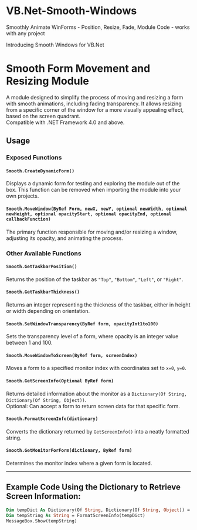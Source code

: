 # VB.Net-Smooth-Windows
Smoothly Animate WinForms - Position, Resize, Fade, Module Code - works with any project 


Introducing Smooth Windows for VB.Net<br>

# Smooth Form Movement and Resizing Module

A module designed to simplify the process of moving and resizing a form with smooth animations, including fading transparency. It allows resizing from a specific corner of the window for a more visually appealing effect, based on the screen quadrant.  
Compatible with .NET Framework 4.0 and above.

## Usage

### Exposed Functions

#### `Smooth.CreateDynamicForm()`
Displays a dynamic form for testing and exploring the module out of the box. This function can be removed when importing the module into your own projects.

#### `Smooth.MoveWindow(ByRef Form, newX, newY, optional newWidth, optional newHeight, optional opacityStart, optional opacityEnd, optional callbackFunction)`
The primary function responsible for moving and/or resizing a window, adjusting its opacity, and animating the process.

### Other Available Functions

#### `Smooth.GetTaskbarPosition()`
Returns the position of the taskbar as `"Top"`, `"Bottom"`, `"Left"`, or `"Right"`.

#### `Smooth.GetTaskbarThickness()`
Returns an integer representing the thickness of the taskbar, either in height or width depending on orientation.

#### `Smooth.SetWindowTransparency(ByRef form, opacityInt1to100)`
Sets the transparency level of a form, where opacity is an integer value between 1 and 100.

#### `Smooth.MoveWindowToScreen(ByRef form, screenIndex)`
Moves a form to a specified monitor index with coordinates set to `x=0`, `y=0`.

#### `Smooth.GetScreenInfo(Optional ByRef form)`
Returns detailed information about the monitor as a `Dictionary(Of String, Dictionary(Of String, Object))`.  
Optional: Can accept a form to return screen data for that specific form.

#### `Smooth.FormatScreenInfo(dictionary)`
Converts the dictionary returned by `GetScreenInfo()` into a neatly formatted string.

#### `Smooth.GetMonitorForForm(dictionary, ByRef form)`
Determines the monitor index where a given form is located.

---

## Example Code Using the Dictionary to Retrieve Screen Information:

```vb
Dim tempDict As Dictionary(Of String, Dictionary(Of String, Object)) = GetScreenInfo(Me)
Dim tempString As String = FormatScreenInfo(tempDict)
MessageBox.Show(tempString)
